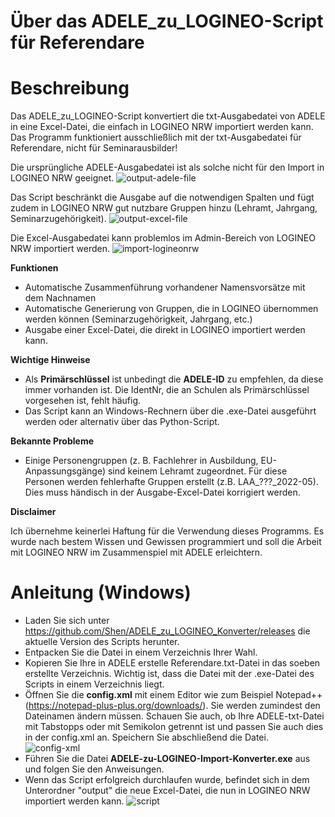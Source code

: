 # Über das ADELE_zu_LOGINEO-Script für Referendare

# Beschreibung
Das ADELE_zu_LOGINEO-Script konvertiert die txt-Ausgabedatei von ADELE in eine Excel-Datei, die einfach in LOGINEO NRW importiert werden kann.
Das Programm funktioniert ausschließlich mit der txt-Ausgabedatei für Referendare, nicht für Seminarausbilder!

Die ursprüngliche ADELE-Ausgabedatei ist als solche nicht für den Import in LOGINEO NRW geeignet.
![output-adele-file](https://user-images.githubusercontent.com/81589/197849771-cebcfba8-eaf7-47fe-856d-1d906b2e6a10.png)

Das Script beschränkt die Ausgabe auf die notwendigen Spalten und fügt zudem in LOGINEO NRW gut nutzbare Gruppen hinzu (Lehramt, Jahrgang, Seminarzugehörigkeit).
![output-excel-file](https://user-images.githubusercontent.com/81589/197849774-66da92f6-8955-4013-8eba-be15e6838ac3.png)

Die Excel-Ausgabedatei kann problemlos im Admin-Bereich von LOGINEO NRW importiert werden.
![import-logineonrw](https://user-images.githubusercontent.com/81589/197849765-faecbafe-717a-494c-9d84-67bc4b28852d.png)

__Funktionen__
* Automatische Zusammenführung vorhandener Namensvorsätze mit dem Nachnamen
* Automatische Generierung von Gruppen, die in LOGINEO übernommen werden können (Seminarzugehörigkeit, Jahrgang, etc.)
* Ausgabe einer Excel-Datei, die direkt in LOGINEO importiert werden kann.

__Wichtige Hinweise__
* Als __Primärschlüssel__ ist unbedingt die __ADELE-ID__ zu empfehlen, da diese immer vorhanden ist. Die IdentNr, die an Schulen als Primärschlüssel vorgesehen ist, fehlt häufig.
* Das Script kann an Windows-Rechnern über die .exe-Datei ausgeführt werden oder alternativ über das Python-Script.

__Bekannte Probleme__
* Einige Personengruppen (z. B. Fachlehrer in Ausbildung, EU-Anpassungsgänge) sind keinem Lehramt zugeordnet. Für diese Personen werden fehlerhafte Gruppen erstellt (z.B. LAA_???_2022-05). Dies muss händisch in der Ausgabe-Excel-Datei korrigiert werden.

__Disclaimer__

Ich übernehme keinerlei Haftung für die Verwendung dieses Programms. Es wurde nach bestem Wissen und Gewissen programmiert und soll die Arbeit mit LOGINEO NRW im Zusammenspiel mit ADELE erleichtern.

# Anleitung (Windows)
* Laden Sie sich unter https://github.com/Shen/ADELE_zu_LOGINEO_Konverter/releases die aktuelle Version des Scripts herunter.
* Entpacken Sie die Datei in einem Verzeichnis Ihrer Wahl.
* Kopieren Sie Ihre in ADELE erstelle Referendare.txt-Datei in das soeben erstellte Verzeichnis. Wichtig ist, dass die Datei mit der .exe-Datei des Scripts in einem Verzeichnis liegt.
* Öffnen Sie die __config.xml__ mit einem Editor wie zum Beispiel Notepad++ (https://notepad-plus-plus.org/downloads/). Sie werden zumindest den Dateinamen ändern müssen. Schauen Sie auch, ob Ihre ADELE-txt-Datei mit Tabstopps oder mit Semikolon getrennt ist und passen Sie auch dies in der config.xml an. Speichern Sie abschließend die Datei.
![config-xml](https://user-images.githubusercontent.com/81589/197859934-60643211-b4c7-4810-9564-56ddc364fd46.png)
* Führen Sie die Datei __ADELE-zu-LOGINEO-Import-Konverter.exe__ aus und folgen Sie den Anweisungen.
* Wenn das Script erfolgreich durchlaufen wurde, befindet sich in dem Unterordner "output" die neue Excel-Datei, die nun in LOGINEO NRW importiert werden kann.
![script](https://user-images.githubusercontent.com/81589/197861674-7375d4be-8045-4ea7-b0a9-6c8d4cc0c055.png)

